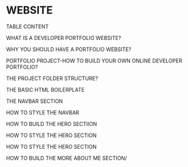 # WEBSITE
TABLE CONTENT

WHAT IS A DEVELOPER PORTFOLIO WEBSITE?

WHY YOU SHOULD HAVE A PORTFOLIO WEBSITE?

PORTFOLIO PROJECT-HOW TO BUILD YOUR OWN ONLINE DEVELOPER PORTFOLIO?

THE PROJECT FOLDER STRUCTURE?

THE BASIC HTML BOILERPLATE

THE NAVBAR SECTION

HOW TO STYLE THE NAVBAR

HOW TO BUILD THE HERO SECTIION

HOW TO STYLE THE HERO SECTION

HOW TO STYLE THE HERO SECTION

HOW TO BUILD THE MORE ABOUT ME SECTION/
